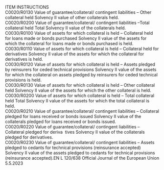 
ITEM  INSTRUCTIONS  
C0020/R0130  Value of guarantee/collateral/ 
contingent liabilities – Other 
collateral held  Solvency II value of other collaterals held.  
C0020/R0200  Value of guarantee/collateral/ 
contingent liabilities –Total 
collateral held  Total Solvency II value of the collaterals held.  
C0030/R0100  Value of assets for which 
collateral is held – Collateral 
held for loans made or bonds 
purchased  Solvency II value of the assets for which the collateral for loans made or bonds 
purchased is held.  
C0030/R0110  Value of assets for which 
collateral is held – Collateral 
held for derivatives  Solvency II value of the assets for which the collateral for derivatives is held.  
C0030/R0120  Value of assets for which 
collateral is held – Assets 
pledged by reinsurers for 
ceded technical provisions  Solvency II value of the assets for which the collateral on assets pledged by 
reinsurers for ceded technical provisions is held.  
C0030/R0130  Value of assets for which 
collateral is held – Other 
collateral held  Solvency II value of the assets for which the other collateral is held.  
C0030/R0200  Value of assets for which 
collateral is held – Total 
collateral held  Total Solvency II value of the assets for which the total collateral is held.  
C0020/R0210  Value of guarantee/collateral/ 
contingent liabilities – 
Collateral pledged for loans 
received or bonds issued  Solvency II value of the collaterals pledged for loans received or bonds issued.  
C0020/R0220  Value of guarantee/collateral/ 
contingent liabilities – 
Collateral pledged for deriva ­
tives  Solvency II value of the collaterals pledged for derivatives.  
C0020/R0230  Value of guarantee/collateral/ 
contingent liabilities – Assets 
pledged to cedants for 
technical provisions 
(reinsurance accepted)  Solvency II value of the assets pledged to cedants for technical provisions 
(reinsurance accepted).EN  L 120/638 Official Journal of the European Union 5.5.2023